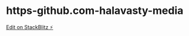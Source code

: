 # https-github.com-halavasty-media

[Edit on StackBlitz ⚡️](https://stackblitz.com/edit/react-bmofcd)